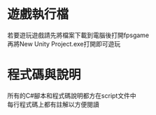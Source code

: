 # 遊戲執行檔
若要遊玩遊戲請先將檔案下載到電腦後打開fpsgame  
再將New Unity Project.exe打開即可遊玩
# 程式碼與說明
所有的C#腳本和程式碼說明都方在script文件中  
每行程式碼上都有註解以方便閱讀

